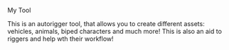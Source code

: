 My Tool 

This is an autorigger tool, that allows you to create different assets: vehicles, animals, biped characters and much more! This is also an aid to riggers and help wth their workflow! 
